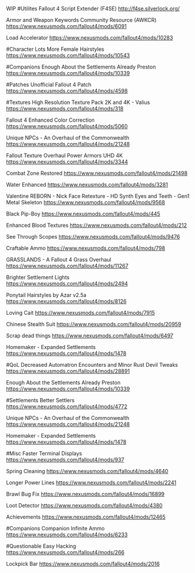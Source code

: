 WIP
#Utilites
Fallout 4 Script Extender (F4SE)
http://f4se.silverlock.org/

Armor and Weapon Keywords Community Resource (AWKCR)
https://www.nexusmods.com/fallout4/mods/6091

Load Accelerator
https://www.nexusmods.com/fallout4/mods/10283

#Character
Lots More Female Hairstyles
https://www.nexusmods.com/fallout4/mods/10543

#Companions
Enough About the Settlements Already Preston
https://www.nexusmods.com/fallout4/mods/10339

#Patches
Unofficial Fallout 4 Patch
https://www.nexusmods.com/fallout4/mods/4598

#Textures
High Resolution Texture Pack 2K and 4K - Valius
https://www.nexusmods.com/fallout4/mods/318

Fallout 4 Enhanced Color Correction
https://www.nexusmods.com/fallout4/mods/5060

Unique NPCs - An Overhaul of the Commonwealth
https://www.nexusmods.com/fallout4/mods/21248

Fallout Texture Overhaul Power Armors UHD 4K
https://www.nexusmods.com/fallout4/mods/3344

Combat Zone Restored
https://www.nexusmods.com/fallout4/mods/21498

Water Enhanced
https://www.nexusmods.com/fallout4/mods/3281

Valentine REBORN - Nick Face Retexture - HD Synth Eyes and Teeth - Gen1 Metal Skeleton
https://www.nexusmods.com/fallout4/mods/9568

Black Pip-Boy
https://www.nexusmods.com/fallout4/mods/445

Enhanced Blood Textures
https://www.nexusmods.com/fallout4/mods/212

See Through Scopes
https://www.nexusmods.com/fallout4/mods/9476

Craftable Ammo
https://www.nexusmods.com/fallout4/mods/798

GRASSLANDS - A Fallout 4 Grass Overhaul
https://www.nexusmods.com/fallout4/mods/11267

Brighter Settlement Lights
https://www.nexusmods.com/fallout4/mods/2494

Ponytail Hairstyles by Azar v2.5a
https://www.nexusmods.com/fallout4/mods/8126

Loving Cait
https://www.nexusmods.com/fallout4/mods/7915

Chinese Stealth Suit
https://www.nexusmods.com/fallout4/mods/20959

Scrap dead things
https://www.nexusmods.com/fallout4/mods/6497

Homemaker - Expanded Settlements
https://www.nexusmods.com/fallout4/mods/1478

#QoL
Decreased Automatron Encounters and Minor Rust Devil Tweaks
https://www.nexusmods.com/fallout4/mods/28891

Enough About the Settlements Already Preston
https://www.nexusmods.com/fallout4/mods/10339

#Settlements
Better Settlers
https://www.nexusmods.com/fallout4/mods/4772

Unique NPCs - An Overhaul of the Commonwealth
https://www.nexusmods.com/fallout4/mods/21248

Homemaker - Expanded Settlements
https://www.nexusmods.com/fallout4/mods/1478

#Misc
Faster Terminal Displays
https://www.nexusmods.com/fallout4/mods/937

Spring Cleaning
https://www.nexusmods.com/fallout4/mods/4640

Longer Power Lines
https://www.nexusmods.com/fallout4/mods/2241

Brawl Bug Fix
https://www.nexusmods.com/fallout4/mods/16899

Loot Detector
https://www.nexusmods.com/fallout4/mods/4380

Achievements
https://www.nexusmods.com/fallout4/mods/12465

#Companions
Companion Infinite Ammo
https://www.nexusmods.com/fallout4/mods/6233

#Questionable 
Easy Hacking
https://www.nexusmods.com/fallout4/mods/266

Lockpick Bar
https://www.nexusmods.com/fallout4/mods/2016
